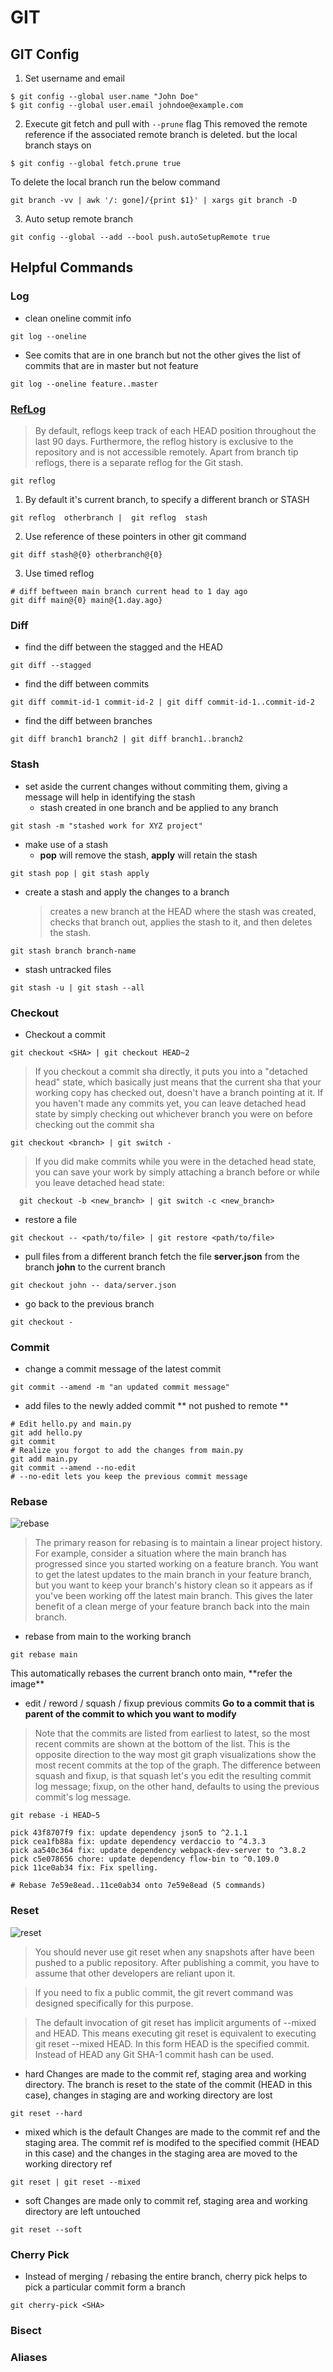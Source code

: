 # GIT
## GIT Config
1. Set username and email
```
$ git config --global user.name "John Doe"
$ git config --global user.email johndoe@example.com
```
2. Execute git fetch and pull with `--prune` flag
This removed the remote reference if the associated remote branch is deleted. but the local branch stays on
```
$ git config --global fetch.prune true
```
To delete the local branch run the below command
```
git branch -vv | awk '/: gone]/{print $1}' | xargs git branch -D
```
3. Auto setup remote branch
```
git config --global --add --bool push.autoSetupRemote true
```

## Helpful Commands
### Log
- clean oneline commit info
```
git log --oneline
```
- See comits that are in one branch but not the other
gives the list of commits that are in master but not feature
```
git log --oneline feature..master
```
### [RefLog](https://www.atlassian.com/git/tutorials/rewriting-history/git-reflog)
> By default, reflogs keep track of each HEAD position throughout the last 90 days. Furthermore, the reflog history is exclusive to the repository and is not accessible remotely. Apart from branch tip reflogs, there is a separate reflog for the Git stash.
```
git reflog
```
1. By default it's current branch, to specify a different branch or STASH
``` 
git reflog  otherbranch |  git reflog  stash
```
2. Use reference of these pointers in other git command
```
git diff stash@{0} otherbranch@{0}
```

3. Use timed reflog
```
# diff beftween main branch current head to 1 day ago
git diff main@{0} main@{1.day.ago} 
```

### Diff
- find the diff between the stagged and the HEAD
```
git diff --stagged
```
- find the diff between commits
```
git diff commit-id-1 commit-id-2 | git diff commit-id-1..commit-id-2
```
- find the diff between branches
```
git diff branch1 branch2 | git diff branch1..branch2

```

### Stash
- set aside the current changes without commiting them, giving a message will help in identifying the stash
  - stash created in one branch and be applied to any branch
```
git stash -m "stashed work for XYZ project"
```
- make use of a stash
  - **pop** will remove the stash, **apply** will retain the stash   
```
git stash pop | git stash apply
```
- create a stash and apply the changes to a branch
  > cre­ates a new branch at the HEAD where the stash was cre­at­ed, checks that branch out, applies the stash to it, and then deletes the stash.
```
git stash branch branch-name
```
- stash untracked files
```
git stash -u | git stash --all
```

### Checkout
- Checkout a commit
```
git checkout <SHA> | git checkout HEAD~2
```
> If you checkout a commit sha directly, it puts you into a "detached head" state, which basically just means that the current sha that your working copy has checked out, doesn't have a branch pointing at it. If you haven't made any commits yet, you can leave detached head state by simply checking out whichever branch you were on before checking out the commit sha
```
git checkout <branch> | git switch - 
```
> If you did make commits while you were in the detached head state, you can save your work by simply attaching a branch before or while you leave detached head state:
```
  git checkout -b <new_branch> | git switch -c <new_branch>
```
- restore a file
```
git checkout -- <path/to/file> | git restore <path/to/file>
```
- pull files from a different branch
fetch the file **server.json** from the branch **john** to the current branch
```
git checkout john -- data/server.json
```
- go back to the previous branch
```
git checkout -
```

### Commit
- change a commit message of the latest commit 
```
git commit --amend -m "an updated commit message"
```
- add files to the newly added commit ** not pushed to remote **
```
# Edit hello.py and main.py
git add hello.py
git commit 
# Realize you forgot to add the changes from main.py 
git add main.py 
git commit --amend --no-edit
# --no-edit lets you keep the previous commit message
```

### Rebase
![rebase](git_rebase.svg)
> The primary reason for rebasing is to maintain a linear project history. For example, consider a situation where the main branch has progressed since you started working on a feature branch. You want to get the latest updates to the main branch in your feature branch, but you want to keep your branch's history clean so it appears as if you've been working off the latest main branch. This gives the later benefit of a clean merge of your feature branch back into the main branch.

- rebase from main to the working branch
```
git rebase main
```
<p>This automatically rebases the current branch onto main, **refer the image**</p>

- edit / reword / squash / fixup previous commits
**Go to a commit that is parent of the commit to which you want to modify**
> Note that the commits are listed from earliest to latest, so the most recent commits are shown at the bottom of the list. This is the opposite direction to the way most git graph visualizations show the most recent commits at the top of the graph.
> The difference between squash and fixup, is that squash let's you edit the resulting commit log message; fixup, on the other hand, defaults to using the previous commit's log message.
```
git rebase -i HEAD~5
```
```
pick 43f8707f9 fix: update dependency json5 to ^2.1.1
pick cea1fb88a fix: update dependency verdaccio to ^4.3.3
pick aa540c364 fix: update dependency webpack-dev-server to ^3.8.2
pick c5e078656 chore: update dependency flow-bin to ^0.109.0
pick 11ce0ab34 fix: Fix spelling.

# Rebase 7e59e8ead..11ce0ab34 onto 7e59e8ead (5 commands)
```

### Reset
![reset](git_reset.svg)
> You should never use git reset  when any snapshots after have been pushed to a public repository. After publishing a commit, you have to assume that other developers are reliant upon it.

> If you need to fix a public commit, the git revert command was designed specifically for this purpose.

> The default invocation of git reset has implicit arguments of --mixed and HEAD. This means executing git reset is equivalent to executing git reset --mixed HEAD. In this form HEAD is the specified commit. Instead of HEAD any Git SHA-1 commit hash can be used.

- hard
Changes are made to the commit ref, staging area and working directory. The branch is reset to the state of the commit (HEAD in this case), changes in staging are and working directory are lost
```
git reset --hard
```
- mixed which is the default
Changes are made to the commit ref and the staging area. The commit ref is modifed to the specified commit (HEAD in this case) and the changes in the staging area are moved to the working directory ref
```
git reset | git reset --mixed
```
- soft
Changes are made only to commit ref, staging area and working directory are left untouched
```
git reset --soft
```

### Cherry Pick
- Instead of merging / rebasing the entire branch, cherry pick helps to pick a particular commit form a branch
```
git cherry-pick <SHA>
```

### 

### Bisect

### Aliases






